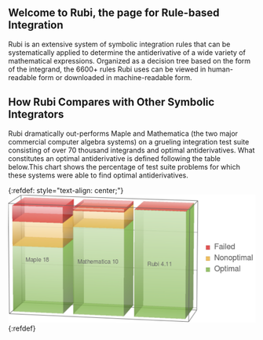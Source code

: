 ## Welcome to Rubi, the page for Rule-based Integration

Rubi is an extensive system of symbolic integration rules that can be systematically applied to determine the antiderivative of a wide variety of mathematical expressions. Organized as a decision tree based on the form of the integrand, the 6600+ rules Rubi uses can be viewed in human-readable form or downloaded in machine-readable form. 

## How Rubi Compares with Other Symbolic Integrators

Rubi dramatically out-performs Maple and Mathematica (the two major commercial computer algebra systems) on a grueling integration test suite consisting of over 70 thousand integrands and optimal antiderivatives. What constitutes an optimal antiderivative is defined following the table below.This chart shows the percentage of test suite problems for which these systems were able to find optimal antiderivatives.

{:refdef: style="text-align: center;"}
![percentages](percentages.png)
{:refdef}
